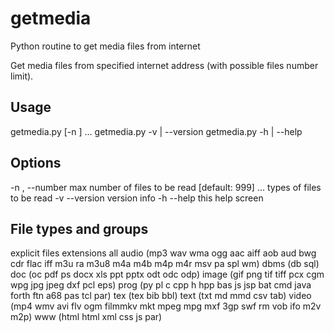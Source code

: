 getmedia
========

Python routine to get media files from internet

Get media files from specified internet address 
(with possible files number limit).

Usage
-----
  getmedia.py <addr> [-n <num>] <type>...
  getmedia.py -v | --version
  getmedia.py -h | --help
  
Options
-------
  -n <num>, --number <num>  max number of files to be read [default: 999]
  <type>...                 types of files to be read
  -v --version              version info
  -h --help                 this help screen
  
File types and groups
---------------------
  explicit files extensions
  all
  audio (mp3 wav wma ogg aac aiff aob aud bwg cdr flac iff m3u ra m3u8 m4a m4b m4p m4r msv pa spl wm)
  dbms  (db sql)
  doc   (oc pdf ps docx xls ppt pptx odt odc odp)
  image (gif png tif tiff pcx cgm wpg jpg jpeg dxf pcl eps)
  prog  (py pl c cpp h hpp bas js jsp bat cmd java forth ftn a68 pas tcl par)
  tex   (tex bib bbl)
  text  (txt md mmd csv tab)
  video (mp4 wmv avi flv ogm filmmkv mkt mpeg mpg mxf 3gp swf rm vob ifo m2v m2p)
  www   (html html xml css js par)

